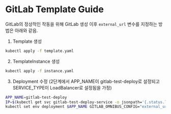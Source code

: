 # GitLab Template Guide

GitLab의 정상적인 작동을 위해 GitLab 생성 이후 `external_url` 변수를 지정하는 방법은 아래와 같음.

1.  Template 생성
```bash
kubectl apply -f template.yaml
```

2. TemplateInstance 생성
```bash
kubectl apply -f instance.yaml
```

3. Deployment 수정
(2단계에서 APP_NAME이 gitlab-test-deploy로 설정되고 SERVICE_TYPE이 LoadBalancer로 설정됨을 가정)
```bash
APP_NAME=gitlab-test-deploy
IP=$(kubectl get svc gitlab-test-deploy-service -o jsonpath='{.status.loadBalancer.ingress[0].ip}')
kubectl set env deployment $APP_NAME GITLAB_OMNIBUS_CONFIG="external_url 'http://$IP/';"
```

